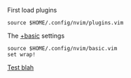 First load plugins
```{.vim v=test}
source $HOME/.config/nvim/plugins.vim
```

The [+basic](basic) settings
```vim plugins
source $HOME/.config/nvim/basic.vim
set wrap!
```
[Test blah](Test/blah)
